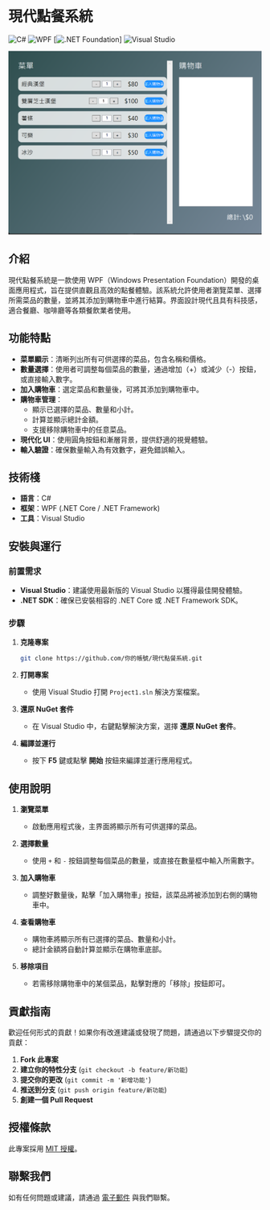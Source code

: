 # 現代點餐系統
![C#](https://img.shields.io/badge/C%23-007ACC?style=flat&logo=csharp&logoColor=white)
![WPF](https://img.shields.io/badge/WPF-FF5700?style=flat&logo=windows&logoColor=white)
[![.NET Foundation](https://img.shields.io/badge/.NET%20Foundation-blueviolet.svg)]
![Visual Studio](https://img.shields.io/badge/Visual%20Studio-2022-blue.svg)

![系統截圖](screenshot.png)

## 介紹

現代點餐系統是一款使用 WPF（Windows Presentation Foundation）開發的桌面應用程式，旨在提供直觀且高效的點餐體驗。該系統允許使用者瀏覽菜單、選擇所需菜品的數量，並將其添加到購物車中進行結算。界面設計現代且具有科技感，適合餐廳、咖啡廳等各類餐飲業者使用。

## 功能特點

- **菜單顯示**：清晰列出所有可供選擇的菜品，包含名稱和價格。
- **數量選擇**：使用者可調整每個菜品的數量，通過增加（+）或減少（-）按鈕，或直接輸入數字。
- **加入購物車**：選定菜品和數量後，可將其添加到購物車中。
- **購物車管理**：
  - 顯示已選擇的菜品、數量和小計。
  - 計算並顯示總計金額。
  - 支援移除購物車中的任意菜品。
- **現代化 UI**：使用圓角按鈕和漸層背景，提供舒適的視覺體驗。
- **輸入驗證**：確保數量輸入為有效數字，避免錯誤輸入。

## 技術棧

- **語言**：C#
- **框架**：WPF (.NET Core / .NET Framework)
- **工具**：Visual Studio

## 安裝與運行

### 前置需求

- **Visual Studio**：建議使用最新版的 Visual Studio 以獲得最佳開發體驗。
- **.NET SDK**：確保已安裝相容的 .NET Core 或 .NET Framework SDK。

### 步驟

1. **克隆專案**

   ```bash
   git clone https://github.com/你的帳號/現代點餐系統.git
   ```

2. **打開專案**

   - 使用 Visual Studio 打開 `Project1.sln` 解決方案檔案。

3. **還原 NuGet 套件**

   - 在 Visual Studio 中，右鍵點擊解決方案，選擇 **還原 NuGet 套件**。

4. **編譯並運行**

   - 按下 **F5** 鍵或點擊 **開始** 按鈕來編譯並運行應用程式。

## 使用說明

1. **瀏覽菜單**

   - 啟動應用程式後，主界面將顯示所有可供選擇的菜品。

2. **選擇數量**

   - 使用 `+` 和 `-` 按鈕調整每個菜品的數量，或直接在數量框中輸入所需數字。

3. **加入購物車**

   - 調整好數量後，點擊「加入購物車」按鈕，該菜品將被添加到右側的購物車中。

4. **查看購物車**

   - 購物車將顯示所有已選擇的菜品、數量和小計。
   - 總計金額將自動計算並顯示在購物車底部。

5. **移除項目**

   - 若需移除購物車中的某個菜品，點擊對應的「移除」按鈕即可。

## 貢獻指南

歡迎任何形式的貢獻！如果你有改進建議或發現了問題，請通過以下步驟提交你的貢獻：

1. **Fork 此專案**
2. **建立你的特性分支** (`git checkout -b feature/新功能`)
3. **提交你的更改** (`git commit -m '新增功能'`)
4. **推送到分支** (`git push origin feature/新功能`)
5. **創建一個 Pull Request**

## 授權條款

此專案採用 [MIT 授權](LICENSE)。

## 聯繫我們

如有任何問題或建議，請通過 [電子郵件](mailto:rx@rx.futuracept.com) 與我們聯繫。

